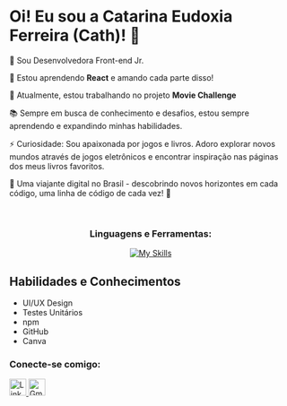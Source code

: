 # Oi! Eu sou a Catarina Eudoxia Ferreira (Cath)! 👋

🚀 Sou Desenvolvedora Front-end Jr.

🌱 Estou aprendendo **React** e amando cada parte disso!

🔭 Atualmente, estou trabalhando no projeto **Movie Challenge**

📚 Sempre em busca de conhecimento e desafios, estou sempre aprendendo e expandindo minhas habilidades.

⚡ Curiosidade: Sou apaixonada por jogos e livros. Adoro explorar novos mundos através de jogos eletrônicos e encontrar inspiração nas páginas dos meus livros favoritos.

🌌 Uma viajante digital no Brasil - descobrindo novos horizontes em cada código, uma linha de código de cada vez! 🚀

<br>

<h3 align="center">Linguagens e Ferramentas:</h3>
<p align="center">
  <a href="https://skillicons.dev" target="_blank">
    <img src="https://skillicons.dev/icons?i=js,html,css,react,nodejs,git,vite,figma,firebase&perline=6" alt="My Skills">
  </a>
</p>

## Habilidades e Conhecimentos

 - UI/UX Design
 - Testes Unitários
 - npm
 - GitHub
 - Canva

<h3 align="left">Conecte-se comigo:</h3>
<p align="left">
  <a href="https://www.linkedin.com/in/catarina-eudoxia-ferreira-22a834214/" target="_blank">
     <img src="https://cdn-icons-png.flaticon.com/512/174/174857.png" height="30" width="30" alt="LinkedIn">
  </a>
  <a href="mailto:ceudoxia.ferreira@gmail.com" target="_blank">
    <img src="https://img.icons8.com/color/48/000000/gmail.png" height="30" width="30" alt="Gmail">
  </a>
</p>

